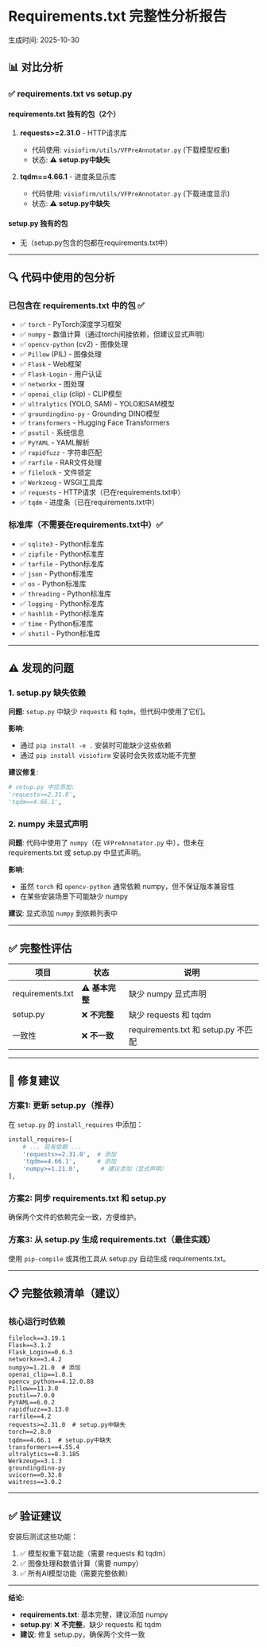# Requirements.txt 完整性分析报告

生成时间: 2025-10-30

## 📊 对比分析

### ✅ requirements.txt vs setup.py

#### requirements.txt 独有的包（2个）
1. **requests>=2.31.0** - HTTP请求库
   - 代码使用: `visiofirm/utils/VFPreAnnotator.py` (下载模型权重)
   - 状态: ⚠️ **setup.py中缺失**

2. **tqdm==4.66.1** - 进度条显示库
   - 代码使用: `visiofirm/utils/VFPreAnnotator.py` (下载进度显示)
   - 状态: ⚠️ **setup.py中缺失**

#### setup.py 独有的包
- 无（setup.py包含的包都在requirements.txt中）

---

## 🔍 代码中使用的包分析

### 已包含在 requirements.txt 中的包 ✅
- ✅ `torch` - PyTorch深度学习框架
- ✅ `numpy` - 数值计算（通过torch间接依赖，但建议显式声明）
- ✅ `opencv-python` (cv2) - 图像处理
- ✅ `Pillow` (PIL) - 图像处理
- ✅ `Flask` - Web框架
- ✅ `Flask-Login` - 用户认证
- ✅ `networkx` - 图处理
- ✅ `openai_clip` (clip) - CLIP模型
- ✅ `ultralytics` (YOLO, SAM) - YOLO和SAM模型
- ✅ `groundingdino-py` - Grounding DINO模型
- ✅ `transformers` - Hugging Face Transformers
- ✅ `psutil` - 系统信息
- ✅ `PyYAML` - YAML解析
- ✅ `rapidfuzz` - 字符串匹配
- ✅ `rarfile` - RAR文件处理
- ✅ `filelock` - 文件锁定
- ✅ `Werkzeug` - WSGI工具库
- ✅ `requests` - HTTP请求（已在requirements.txt中）
- ✅ `tqdm` - 进度条（已在requirements.txt中）

### 标准库（不需要在requirements.txt中）✅
- ✅ `sqlite3` - Python标准库
- ✅ `zipfile` - Python标准库
- ✅ `tarfile` - Python标准库
- ✅ `json` - Python标准库
- ✅ `os` - Python标准库
- ✅ `threading` - Python标准库
- ✅ `logging` - Python标准库
- ✅ `hashlib` - Python标准库
- ✅ `time` - Python标准库
- ✅ `shutil` - Python标准库

---

## ⚠️ 发现的问题

### 1. setup.py 缺失依赖

**问题**: `setup.py` 中缺少 `requests` 和 `tqdm`，但代码中使用了它们。

**影响**: 
- 通过 `pip install -e .` 安装时可能缺少这些依赖
- 通过 `pip install visiofirm` 安装时会失败或功能不完整

**建议修复**:
```python
# setup.py 中应添加:
'requests>=2.31.0',
'tqdm==4.66.1',
```

### 2. numpy 未显式声明

**问题**: 代码中使用了 `numpy`（在 `VFPreAnnotator.py` 中），但未在 requirements.txt 或 setup.py 中显式声明。

**影响**: 
- 虽然 `torch` 和 `opencv-python` 通常依赖 numpy，但不保证版本兼容性
- 在某些安装场景下可能缺少 numpy

**建议**: 显式添加 `numpy` 到依赖列表中

---

## ✅ 完整性评估

| 项目 | 状态 | 说明 |
|------|------|------|
| requirements.txt | ⚠️ **基本完整** | 缺少 numpy 显式声明 |
| setup.py | ❌ **不完整** | 缺少 requests 和 tqdm |
| 一致性 | ❌ **不一致** | requirements.txt 和 setup.py 不匹配 |

---

## 🔧 修复建议

### 方案1: 更新 setup.py（推荐）

在 `setup.py` 的 `install_requires` 中添加：

```python
install_requires=[
    # ... 现有依赖 ...
    'requests>=2.31.0',  # 添加
    'tqdm==4.66.1',      # 添加
    'numpy>=1.21.0',      # 建议添加（显式声明）
],
```

### 方案2: 同步 requirements.txt 和 setup.py

确保两个文件的依赖完全一致，方便维护。

### 方案3: 从 setup.py 生成 requirements.txt（最佳实践）

使用 `pip-compile` 或其他工具从 setup.py 自动生成 requirements.txt。

---

## 📋 完整依赖清单（建议）

### 核心运行时依赖
```
filelock==3.19.1
Flask==3.1.2
Flask_Login==0.6.3
networkx==3.4.2
numpy>=1.21.0  # 添加
openai_clip==1.0.1
opencv_python==4.12.0.88
Pillow==11.3.0
psutil==7.0.0
PyYAML==6.0.2
rapidfuzz==3.13.0
rarfile==4.2
requests>=2.31.0  # setup.py中缺失
torch==2.8.0
tqdm==4.66.1  # setup.py中缺失
transformers==4.55.4
ultralytics==8.3.185
Werkzeug==3.1.3
groundingdino-py
uvicorn==0.32.0
waitress==3.0.2
```

---

## ✅ 验证建议

安装后测试这些功能：
1. ✅ 模型权重下载功能（需要 requests 和 tqdm）
2. ✅ 图像处理和数值计算（需要 numpy）
3. ✅ 所有AI模型功能（需要完整依赖）

---

**结论**: 
- **requirements.txt**: 基本完整，建议添加 numpy
- **setup.py**: ❌ **不完整**，缺少 requests 和 tqdm
- **建议**: 修复 setup.py，确保两个文件一致

